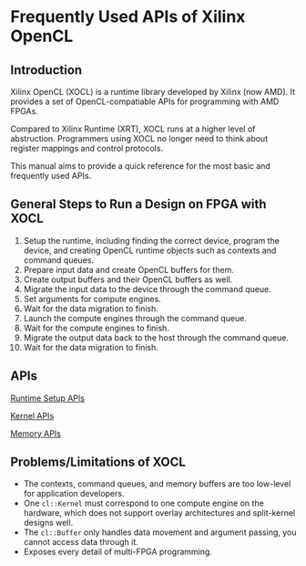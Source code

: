 # Frequently Used APIs of Xilinx OpenCL

## Introduction
Xilinx OpenCL (XOCL) is a runtime library developed by Xilinx (now AMD).
It provides a set of OpenCL-compatiable APIs for programming with AMD FPGAs.

Compared to Xilinx Runtime (XRT), XOCL runs at a higher level of abstruction.
Programmers using XOCL no longer need to think about register mappings and
control protocols.

This manual aims to provide a quick reference for the most basic and frequently used APIs.

## General Steps to Run a Design on FPGA with XOCL
1. Setup the runtime, including finding the correct device, program the device, and creating OpenCL runtime objects
such as contexts and command queues.
2. Prepare input data and create OpenCL buffers for them.
3. Create output buffers and their OpenCL buffers as well.
4. Migrate the input data to the device through the command queue.
5. Set arguments for compute engines.
6. Wait for the data migration to finish.
7. Launch the compute engines through the command queue.
8. Wait for the compute engines to finish.
9. Migrate the output data back to the host through the command queue.
10. Wait for the data migration to finish.

## APIs
[Runtime Setup APIs](Runtime.md)

[Kernel APIs](Kernel.md)

[Memory APIs](Memory.md)

## Problems/Limitations of XOCL
 * The contexts, command queues, and memory buffers are too low-level for application developers.
 * One `cl::Kernel` must correspond to one compute engine on the hardware,
 which does not support overlay architectures and split-kernel designs well.
 * The `cl::Buffer` only handles data movement and argument passing, you cannot access data through it.
 * Exposes every detail of multi-FPGA programming.
